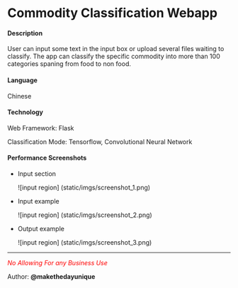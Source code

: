 # Commodity Classification Webapp

#### Description

User can input some text in the input box or upload several files waiting to classify. The app can classify the specific commodity into more than 100 categories spaning from food to non food.

#### Language

Chinese

#### Technology

Web Framework: Flask

Classification Mode: Tensorflow, Convolutional Neural Network

#### Performance Screenshots

- Input section
  
  ![input region] (static/imgs/screenshot_1.png)

- Input example
  
  ![input region] (static/imgs/screenshot_2.png)

- Output example
  
  ![input region] (static/imgs/screenshot_3.png)

---

<span style="color:red">*No Allowing For any Business Use*</span>

Author: **@makethedayunique**
